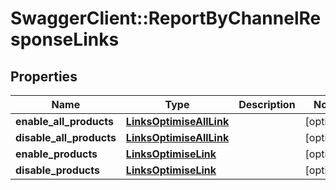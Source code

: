 # SwaggerClient::ReportByChannelResponseLinks

## Properties
Name | Type | Description | Notes
------------ | ------------- | ------------- | -------------
**enable_all_products** | [**LinksOptimiseAllLink**](LinksOptimiseAllLink.md) |  | [optional] 
**disable_all_products** | [**LinksOptimiseAllLink**](LinksOptimiseAllLink.md) |  | [optional] 
**enable_products** | [**LinksOptimiseLink**](LinksOptimiseLink.md) |  | [optional] 
**disable_products** | [**LinksOptimiseLink**](LinksOptimiseLink.md) |  | [optional] 



